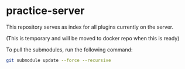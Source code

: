 # practice-server
This repository serves as index for all plugins currently on the server.

(This is temporary and will be moved to docker repo when this is ready)

To pull the submodules, run the following command:
```sh
git submodule update --force --recursive
```